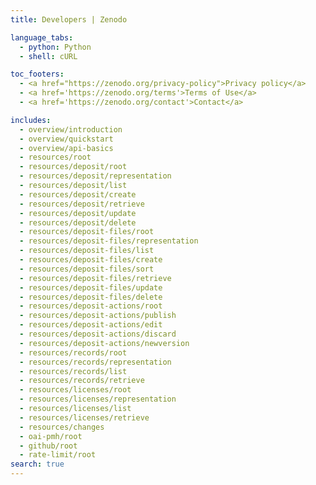 ```yaml
---
title: Developers | Zenodo

language_tabs:
  - python: Python
  - shell: cURL

toc_footers:
  - <a href="https://zenodo.org/privacy-policy">Privacy policy</a>
  - <a href='https://zenodo.org/terms'>Terms of Use</a>
  - <a href='https://zenodo.org/contact'>Contact</a>

includes:
  - overview/introduction
  - overview/quickstart
  - overview/api-basics
  - resources/root
  - resources/deposit/root
  - resources/deposit/representation
  - resources/deposit/list
  - resources/deposit/create
  - resources/deposit/retrieve
  - resources/deposit/update
  - resources/deposit/delete
  - resources/deposit-files/root
  - resources/deposit-files/representation
  - resources/deposit-files/list
  - resources/deposit-files/create
  - resources/deposit-files/sort
  - resources/deposit-files/retrieve
  - resources/deposit-files/update
  - resources/deposit-files/delete
  - resources/deposit-actions/root
  - resources/deposit-actions/publish
  - resources/deposit-actions/edit
  - resources/deposit-actions/discard
  - resources/deposit-actions/newversion
  - resources/records/root
  - resources/records/representation
  - resources/records/list
  - resources/records/retrieve
  - resources/licenses/root
  - resources/licenses/representation
  - resources/licenses/list
  - resources/licenses/retrieve
  - resources/changes
  - oai-pmh/root
  - github/root
  - rate-limit/root
search: true
---
```

